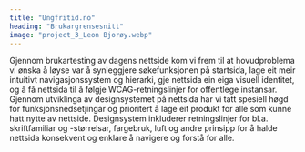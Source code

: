 ```yaml
---
title: "Ungfritid.no"
heading: "Brukargrensesnitt"
image: "project_3_Leon Bjorøy.webp"
---
```


Gjennom brukartesting av dagens nettside kom vi frem til at hovudproblema vi ønska å løyse var å synleggjere søkefunksjonen på startsida, lage eit meir intuitivt navigasjonssystem og hierarki, gje nettsida ein eiga visuell identitet, og å få nettsida til å følgje WCAG-retningslinjer for offentlege instansar. 
Gjennom utviklinga av designsystemet på nettsida har vi tatt spesiell høgd for funksjonsnedsetjingar og prioritert å lage eit produkt for alle som kunne hatt nytte av nettside. Designsystem inkluderer retningslinjer for bl.a. skriftfamiliar og -størrelsar, fargebruk, luft og andre prinsipp for å halde nettsida konsekvent og enklare å navigere og forstå for alle.
